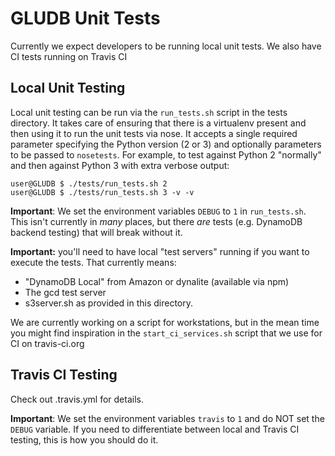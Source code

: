 GLUDB Unit Tests
================

Currently we expect developers to be running local unit tests. We also have
CI tests running on Travis CI

Local Unit Testing
--------------------------

Local unit testing can be run via the `run_tests.sh` script in the tests
directory. It takes care of ensuring that there is a virtualenv present
and then using it to run the unit tests via nose. It accepts a single
required parameter specifying the Python version (2 or 3) and optionally
parameters to be passed to `nosetests`. For example, to test against Python
2 "normally" and then against Python 3 with extra verbose output:

    user@GLUDB $ ./tests/run_tests.sh 2
    user@GLUDB $ ./tests/run_tests.sh 3 -v -v

**Important**: We set the environment variables `DEBUG` to `1` in
`run_tests.sh`. This isn't currently in *many* places, but there *are* tests
(e.g. DynamoDB backend testing) that will break without it.

**Important:** you'll need to have local "test servers" running if you want to
execute the tests. That currently means:

 * "DynamoDB Local" from Amazon or dynalite (available via npm)
 * The gcd test server
 * s3server.sh as provided in this directory.

We are currently working on a script for workstations, but in the mean time
you might find inspiration in the `start_ci_services.sh` script that we use
for CI on travis-ci.org

Travis CI Testing
----------------------

Check out .travis.yml for details.

**Important**: We set the environment variables `travis` to `1` and do NOT
set the `DEBUG` variable. If you need to differentiate between local and
Travis CI testing, this is how you should do it.

